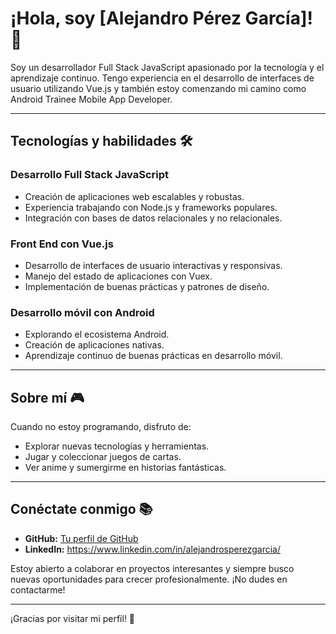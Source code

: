 # ¡Hola, soy [Alejandro Pérez García]! 🚀

Soy un desarrollador Full Stack JavaScript apasionado por la tecnología y el aprendizaje continuo. Tengo experiencia en el desarrollo de interfaces de usuario utilizando Vue.js y también estoy comenzando mi camino como Android Trainee Mobile App Developer.

---

## Tecnologías y habilidades 🛠️

### Desarrollo Full Stack JavaScript
- Creación de aplicaciones web escalables y robustas.
- Experiencia trabajando con Node.js y frameworks populares.
- Integración con bases de datos relacionales y no relacionales.

### Front End con Vue.js
- Desarrollo de interfaces de usuario interactivas y responsivas.
- Manejo del estado de aplicaciones con Vuex.
- Implementación de buenas prácticas y patrones de diseño.

### Desarrollo móvil con Android
- Explorando el ecosistema Android.
- Creación de aplicaciones nativas.
- Aprendizaje continuo de buenas prácticas en desarrollo móvil.

---

## Sobre mí 🎮

Cuando no estoy programando, disfruto de:
- Explorar nuevas tecnologías y herramientas.
- Jugar y coleccionar juegos de cartas.
- Ver anime y sumergirme en historias fantásticas.

---

## Conéctate conmigo 📚

- **GitHub:** [Tu perfil de GitHub](https://github.com/AlejandroPerezGarcia)
- **LinkedIn:** https://www.linkedin.com/in/alejandrosperezgarcia/

Estoy abierto a colaborar en proyectos interesantes y siempre busco nuevas oportunidades para crecer profesionalmente. ¡No dudes en contactarme!

---

¡Gracias por visitar mi perfil! 👋



<!--
**AlejandroPerezGarcia/AlejandroPerezGarcia** is a ✨ _special_ ✨ repository because its `README.md` (this file) appears on your GitHub profile.

Here are some ideas to get you started:

- 🔭 I’m currently working on ...
- 🌱 I’m currently learning ...
- 👯 I’m looking to collaborate on ...
- 🤔 I’m looking for help with ...
- 💬 Ask me about ...
- 📫 How to reach me: ...
- 😄 Pronouns: ...
- ⚡ Fun fact: ...
-->

